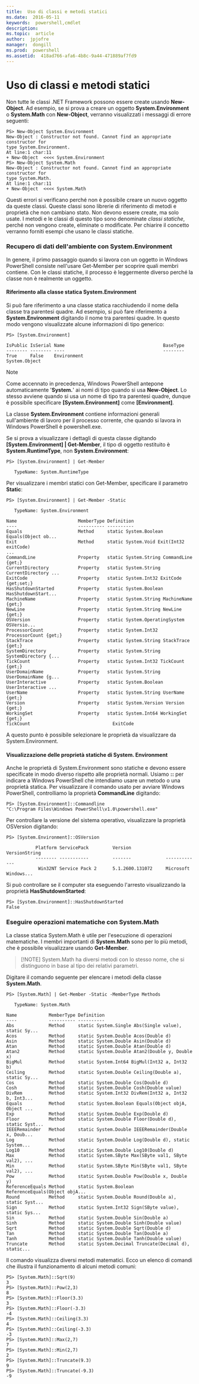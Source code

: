 ```yaml
---
title:  Uso di classi e metodi statici
ms.date:  2016-05-11
keywords:  powershell,cmdlet
description:  
ms.topic:  article
author:  jpjofre
manager:  dongill
ms.prod:  powershell
ms.assetid:  418ad766-afa6-4b8c-9a44-471889af7fd9
---
```


# Uso di classi e metodi statici
Non tutte le classi .NET Framework possono essere create usando **New-Object**. Ad esempio, se si prova a creare un oggetto **System.Environment** o **System.Math** con **New-Object**, verranno visualizzati i messaggi di errore seguenti:

```
PS> New-Object System.Environment
New-Object : Constructor not found. Cannot find an appropriate constructor for
type System.Environment.
At line:1 char:11
+ New-Object  <<<< System.Environment
PS> New-Object System.Math
New-Object : Constructor not found. Cannot find an appropriate constructor for
type System.Math.
At line:1 char:11
+ New-Object  <<<< System.Math
```

Questi errori si verificano perché non è possibile creare un nuovo oggetto da queste classi. Queste classi sono librerie di riferimento di metodi e proprietà che non cambiano stato. Non devono essere create, ma solo usate. I metodi e le classi di questo tipo sono denominate *classi statiche*, perché non vengono create, eliminate o modificate. Per chiarire il concetto verranno forniti esempi che usano le classi statiche.

### Recupero di dati dell'ambiente con System.Environment
In genere, il primo passaggio quando si lavora con un oggetto in Windows PowerShell consiste nell'usare Get-Member per scoprire quali membri contiene. Con le classi statiche, il processo è leggermente diverso perché la classe non è realmente un oggetto.

#### Riferimento alla classe statica System.Environment
Si può fare riferimento a una classe statica racchiudendo il nome della classe tra parentesi quadre. Ad esempio, si può fare riferimento a **System.Environment** digitando il nome tra parentesi quadre. In questo modo vengono visualizzate alcune informazioni di tipo generico:

```
PS> [System.Environment]

IsPublic IsSerial Name                                     BaseType
-------- -------- ----                                     --------
True     False    Environment                              System.Object
```

> [!NOTE]
> Come accennato in precedenza, Windows PowerShell antepone automaticamente '**System.**' ai nomi di tipo quando si usa **New-Object**. Lo stesso avviene quando si usa un nome di tipo tra parentesi quadre, dunque è possibile specificare **[System.Environment]** come **[Environment]**.

La classe **System.Environment** contiene informazioni generali sull'ambiente di lavoro per il processo corrente, che quando si lavora in Windows PowerShell è powershell.exe.

Se si prova a visualizzare i dettagli di questa classe digitando **[System.Environment] | Get-Member**, il tipo di oggetto restituito è **System.RuntimeType**, non **System.Environment**:

```
PS> [System.Environment] | Get-Member

   TypeName: System.RuntimeType
```

Per visualizzare i membri statici con Get-Member, specificare il parametro **Static**:

```
PS> [System.Environment] | Get-Member -Static

   TypeName: System.Environment

Name                       MemberType Definition
----                       ---------- ----------
Equals                     Method     static System.Boolean Equals(Object ob...
Exit                       Method     static System.Void Exit(Int32 exitCode)
...
CommandLine                Property   static System.String CommandLine {get;}
CurrentDirectory           Property   static System.String CurrentDirectory ...
ExitCode                   Property   static System.Int32 ExitCode {get;set;}
HasShutdownStarted         Property   static System.Boolean HasShutdownStart...
MachineName                Property   static System.String MachineName {get;}
NewLine                    Property   static System.String NewLine {get;}
OSVersion                  Property   static System.OperatingSystem OSVersio...
ProcessorCount             Property   static System.Int32 ProcessorCount {get;}
StackTrace                 Property   static System.String StackTrace {get;}
SystemDirectory            Property   static System.String SystemDirectory {...
TickCount                  Property   static System.Int32 TickCount {get;}
UserDomainName             Property   static System.String UserDomainName {g...
UserInteractive            Property   static System.Boolean UserInteractive ...
UserName                   Property   static System.String UserName {get;}
Version                    Property   static System.Version Version {get;}
WorkingSet                 Property   static System.Int64 WorkingSet {get;}
TickCount                               ExitCode
```

A questo punto è possibile selezionare le proprietà da visualizzare da System.Environment.

#### Visualizzazione delle proprietà statiche di System. Environment
Anche le proprietà di System.Environment sono statiche e devono essere specificate in modo diverso rispetto alle proprietà normali. Usiamo **::** per indicare a Windows PowerShell che intendiamo usare un metodo o una proprietà statica. Per visualizzare il comando usato per avviare Windows PowerShell, controlliamo la proprietà **CommandLine** digitando:

```
PS> [System.Environment]::Commandline
"C:\Program Files\Windows PowerShell\v1.0\powershell.exe"
```

Per controllare la versione del sistema operativo, visualizzare la proprietà OSVersion digitando:

```
PS> [System.Environment]::OSVersion

           Platform ServicePack         Version             VersionString
           -------- -----------         -------             -------------
            Win32NT Service Pack 2      5.1.2600.131072     Microsoft Windows...
```

Si può controllare se il computer sta eseguendo l'arresto visualizzando la proprietà **HasShutdownStarted**:

```
PS> [System.Environment]::HasShutdownStarted
False
```

### Eseguire operazioni matematiche con System.Math
La classe statica System.Math è utile per l'esecuzione di operazioni matematiche. I membri importanti di **System.Math** sono per lo più metodi, che è possibile visualizzare usando **Get-Member**.

> [!NOTE] System.Math ha diversi metodi con lo stesso nome, che si distinguono in base al tipo dei relativi parametri.

Digitare il comando seguente per elencare i metodi della classe **System.Math**.

```
PS> [System.Math] | Get-Member -Static -MemberType Methods

   TypeName: System.Math

Name            MemberType Definition
----            ---------- ----------
Abs             Method     static System.Single Abs(Single value), static Sy...
Acos            Method     static System.Double Acos(Double d)
Asin            Method     static System.Double Asin(Double d)
Atan            Method     static System.Double Atan(Double d)
Atan2           Method     static System.Double Atan2(Double y, Double x)
BigMul          Method     static System.Int64 BigMul(Int32 a, Int32 b)
Ceiling         Method     static System.Double Ceiling(Double a), static Sy...
Cos             Method     static System.Double Cos(Double d)
Cosh            Method     static System.Double Cosh(Double value)
DivRem          Method     static System.Int32 DivRem(Int32 a, Int32 b, Int3...
Equals          Method     static System.Boolean Equals(Object objA, Object ...
Exp             Method     static System.Double Exp(Double d)
Floor           Method     static System.Double Floor(Double d), static Syst...
IEEERemainder   Method     static System.Double IEEERemainder(Double x, Doub...
Log             Method     static System.Double Log(Double d), static System...
Log10           Method     static System.Double Log10(Double d)
Max             Method     static System.SByte Max(SByte val1, SByte val2), ...
Min             Method     static System.SByte Min(SByte val1, SByte val2), ...
Pow             Method     static System.Double Pow(Double x, Double y)
ReferenceEquals Method     static System.Boolean ReferenceEquals(Object objA...
Round           Method     static System.Double Round(Double a), static Syst...
Sign            Method     static System.Int32 Sign(SByte value), static Sys...
Sin             Method     static System.Double Sin(Double a)
Sinh            Method     static System.Double Sinh(Double value)
Sqrt            Method     static System.Double Sqrt(Double d)
Tan             Method     static System.Double Tan(Double a)
Tanh            Method     static System.Double Tanh(Double value)
Truncate        Method     static System.Decimal Truncate(Decimal d), static...
```

Il comando visualizza diversi metodi matematici. Ecco un elenco di comandi che illustra il funzionamento di alcuni metodi comuni:

```
PS> [System.Math]::Sqrt(9)
3
PS> [System.Math]::Pow(2,3)
8
PS> [System.Math]::Floor(3.3)
3
PS> [System.Math]::Floor(-3.3)
-4
PS> [System.Math]::Ceiling(3.3)
4
PS> [System.Math]::Ceiling(-3.3)
-3
PS> [System.Math]::Max(2,7)
7
PS> [System.Math]::Min(2,7)
2
PS> [System.Math]::Truncate(9.3)
9
PS> [System.Math]::Truncate(-9.3)
-9
```



<!--HONumber=May16_HO2-->


